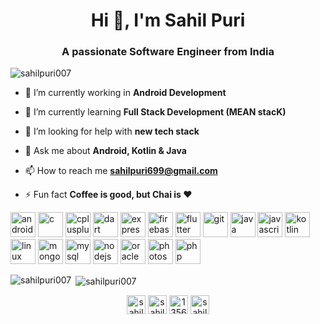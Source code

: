 <h1 align="center">Hi 👋, I'm Sahil Puri</h1>
<h3 align="center">A passionate Software Engineer from India</h3>

<p align="left"> <img src="https://komarev.com/ghpvc/?username=sahilpuri007" alt="sahilpuri007" /> </p>

- 🔭 I’m currently working in **Android Development**

- 🌱 I’m currently learning **Full Stack Development (MEAN stacK)**

- 🤝 I’m looking for help with **new tech stack**

- 💬 Ask me about **Android, Kotlin & Java**

- 📫 How to reach me **sahilpuri699@gmail.com**

- ⚡ Fun fact **Coffee is good, but Chai is ❤**

<p align="left"><img src="https://devicons.github.io/devicon/devicon.git/icons/android/android-original-wordmark.svg" alt="android" width="40" height="40"/> <img src="https://devicons.github.io/devicon/devicon.git/icons/c/c-original.svg" alt="c" width="40" height="40"/> <img src="https://devicons.github.io/devicon/devicon.git/icons/cplusplus/cplusplus-original.svg" alt="cplusplus" width="40" height="40"/> <img src="https://www.vectorlogo.zone/logos/dartlang/dartlang-icon.svg" alt="dart" width="40" height="40"/> <img src="https://devicons.github.io/devicon/devicon.git/icons/express/express-original-wordmark.svg" alt="express" width="40" height="40"/> <img src="https://www.vectorlogo.zone/logos/firebase/firebase-icon.svg" alt="firebase" width="40" height="40"/> <img src="https://www.vectorlogo.zone/logos/flutterio/flutterio-icon.svg" alt="flutter" width="40" height="40"/> <img src="https://www.vectorlogo.zone/logos/git-scm/git-scm-icon.svg" alt="git" width="40" height="40"/> <img src="https://devicons.github.io/devicon/devicon.git/icons/java/java-original-wordmark.svg" alt="java" width="40" height="40"/> <img src="https://devicons.github.io/devicon/devicon.git/icons/javascript/javascript-original.svg" alt="javascript" width="40" height="40"/> <img src="https://www.vectorlogo.zone/logos/kotlinlang/kotlinlang-icon.svg" alt="kotlin" width="40" height="40"/> <img src="https://devicons.github.io/devicon/devicon.git/icons/linux/linux-original.svg" alt="linux" width="40" height="40"/> <img src="https://devicons.github.io/devicon/devicon.git/icons/mongodb/mongodb-original-wordmark.svg" alt="mongodb" width="40" height="40"/> <img src="https://devicons.github.io/devicon/devicon.git/icons/mysql/mysql-original-wordmark.svg" alt="mysql" width="40" height="40"/> <img src="https://devicons.github.io/devicon/devicon.git/icons/nodejs/nodejs-original-wordmark.svg" alt="nodejs" width="40" height="40"/> <img src="https://devicons.github.io/devicon/devicon.git/icons/oracle/oracle-original.svg" alt="oracle" width="40" height="40"/> <img src="https://devicons.github.io/devicon/devicon.git/icons/photoshop/photoshop-plain.svg" alt="photoshop" width="40" height="40"/> <img src="https://devicons.github.io/devicon/devicon.git/icons/php/php-original.svg" alt="php" width="40" height="40"/></p><p><img align="left" src="https://github-readme-stats.vercel.app/api/top-langs/?username=sahilpuri007&layout=compact&hide=html" alt="sahilpuri007" /></p>

<p>&nbsp;<img align="center" src="https://github-readme-stats.vercel.app/api?username=sahilpuri007&show_icons=true" alt="sahilpuri007" /></p>

<p align="center">
<a href="https://dev.to/sahilpuri007" target="blank"><img align="center" src="https://cdn.jsdelivr.net/npm/simple-icons@3.0.1/icons/dev-dot-to.svg" alt="sahilpuri007" height="30" width="30" /></a>
<a href="https://linkedin.com/in/sahilpuri1997" target="blank"><img align="center" src="https://cdn.jsdelivr.net/npm/simple-icons@3.0.1/icons/linkedin.svg" alt="sahilpuri1997" height="30" width="30" /></a>
<a href="https://stackoverflow.com/users/13562176" target="blank"><img align="center" src="https://cdn.jsdelivr.net/npm/simple-icons@3.0.1/icons/stackoverflow.svg" alt="13562176" height="30" width="30" /></a>
<a href="https://instagram.com/sahil_puri_97" target="blank"><img align="center" src="https://cdn.jsdelivr.net/npm/simple-icons@3.0.1/icons/instagram.svg" alt="sahil_puri_97" height="30" width="30" /></a>
</p>
